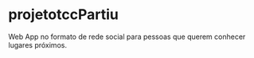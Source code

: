 # projetotccPartiu
Web App no formato de rede social para pessoas que querem conhecer lugares próximos.
